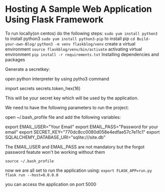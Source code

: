 # Hosting A Sample Web Application Using Flask Framework

To run locally(on centos) do the following steps:
`sudo yum install python3` to install python3
`sudo yum install python3-pip` to install pip
`cd Build-your-own-Blog/` 
`python3 -m venv flaskblog/venv` create a virtual environment
`source flaskblog/venv/bin/activate` activating virtual environment
`pip install -r requirements.txt` Installing dependencies and packages

Generate a secretkey:

open python interpreter by using pytho3 command

import secrets
secrets.token_hex(16)

This will be your secret key which will be used by the application.

We need to have the following parameters to run the project:

open ~/.bash_profile file and add the following variables:

export EMAIL_USER="Your Email"
export EMAIL_PASS="Password for your email"
export SECRET_KEY="770dc8cc0080d058e4edfae57c7e11c1"
export SQLALCHEMY_DATABASE_URI="sqlite:///site.db"

The EMAIL_USER and EMAIL_PASS are not mandatory but the forgot password featute won't be working without them

`source ~/.bash_profile`

now we are all set to run the application using:
`export FLASK_APP=run.py`
`flask run --host=0.0.0.0`

you can access the application on port 5000




